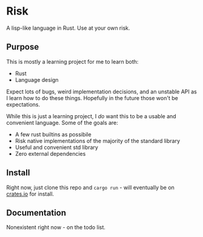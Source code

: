 # Risk

A lisp-like language in Rust. Use at your own risk.

## Purpose

This is mostly a learning project for me to learn both:

- Rust
- Language design

Expect lots of bugs, weird implementation decisions, and an unstable API as I
learn how to do these things. Hopefully in the future those won't be
expectations.

While this is just a learning project, I _do_ want this to be a usable and
convenient language. Some of the goals are:

- A few rust builtins as possibile
- Risk native implementations of the majority of the standard library
- Useful and convenient std library
- Zero external dependencies

## Install

Right now, just clone this repo and `cargo run` - will eventually be on
[crates.io](https://crates.io) for install.

## Documentation

Nonexistent right now - on the todo list.
